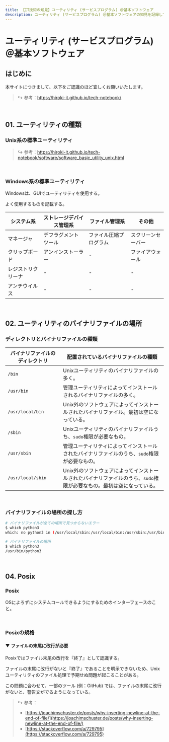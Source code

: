 ```yaml
---
title: 【IT技術の知見】ユーティリティ (サービスプログラム) ＠基本ソフトウェア
description: ユーティリティ (サービスプログラム) ＠基本ソフトウェアの知見を記録しています。
---
```


# ユーティリティ (サービスプログラム) ＠基本ソフトウェア

## はじめに

本サイトにつきまして、以下をご認識のほど宜しくお願いいたします。

> ↪️ 参考：https://hiroki-it.github.io/tech-notebook/

<br>

## 01. ユーティリティの種類

### Unix系の標準ユーティリティ

> ↪️ 参考：https://hiroki-it.github.io/tech-notebook/software/software_basic_utility_unix.html

<br>

### Windows系の標準ユーティリティ

Windowsは、GUIでユーティリティを使用する。

よく使用するものを記載する。

| システム系         | ストレージデバイス管理系 | ファイル管理系         | その他             |
| ------------------ | ------------------------ | ---------------------- | ------------------ |
| マネージャ         | デフラグメントツール     | ファイル圧縮プログラム | スクリーンセーバー |
| クリップボード     | アンインストーラー       | -                      | ファイアウォール   |
| レジストリクリーナ | -                        | -                      | -                  |
| アンチウイルス     | -                        | -                      | -                  |

<br>

## 02. ユーティリティのバイナリファイルの場所

### ディレクトリとバイナリファイルの種類

| バイナリファイルのディレクトリ | 配置されているバイナリファイルの種類                                                                                 |
| ------------------------------ | -------------------------------------------------------------------------------------------------------------------- |
| `/bin`                         | Unixユーティリティのバイナリファイルの多く。                                                                         |
| `/usr/bin`                     | 管理ユーティリティによってインストールされるバイナリファイルの多く。                                                 |
| `/usr/local/bin`               | Unix外のソフトウェアによってインストールされたバイナリファイル。最初は空になっている。                               |
| `/sbin`                        | Unixユーティリティのバイナリファイルうち、`sudo`権限が必要なもの。                                                   |
| `/usr/sbin`                    | 管理ユーティリティによってインストールされたバイナリファイルのうち、`sudo`権限が必要なもの。                         |
| `/usr/local/sbin`              | Unix外のソフトウェアによってインストールされたバイナリファイルのうち、`sudo`権限が必要なもの。最初は空になっている。 |

<br>

### バイナリファイルの場所の探し方

```bash
# バイナリファイルが全ての場所で見つからないエラー
$ which python3
which: no python3 in (/usr/local/sbin:/usr/local/bin:/usr/sbin:/usr/bin:/sbin:/bin)

# バイナリファイルの場所
$ which python3
/usr/bin/python3
```

<br>

## 04. Posix

### Posix

OSによろずにシステムコールできるようにするためのインターフェースのこと。

<br>

### Posixの規格

#### ▼ ファイルの末尾に改行が必要

Posixではファイル末尾の改行を『終了』として認識する。

ファイルの末尾に改行がないと『終了』であることを明示できないため、Unixユーティリティのファイル処理で予期せぬ問題が起こることがある。

この問題に合わせて、一部のツール (例：GitHub) では、ファイルの末尾に改行がないと、警告文がでるようになっている。

> ↪️ 参考：
>
> - [https://joachimschuster.de/posts/why-inserting-newline-at-the-end-of-file/](https://joachimschuster.de/posts/why-inserting-newline-at-the-end-of-file/)
> - [https://stackoverflow.com/a/729795](https://stackoverflow.com/a/729795)

<br>
